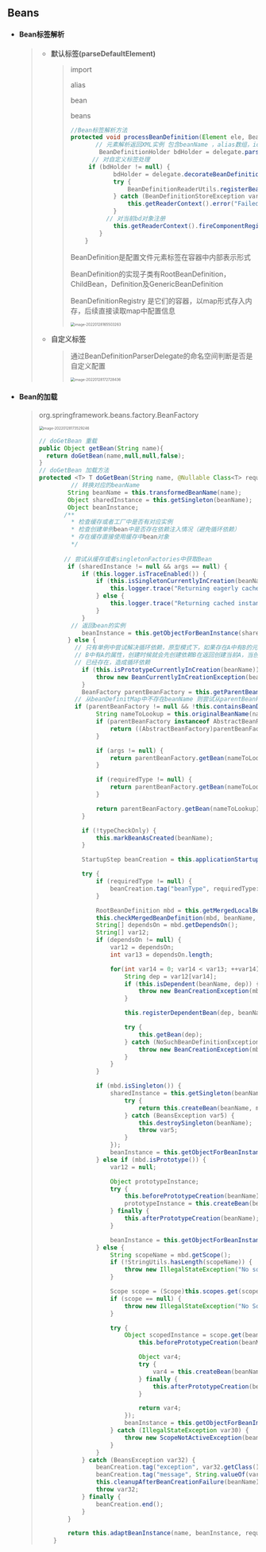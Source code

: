 ## Beans

- #### **Bean标签解析**

  > - **默认标签(parseDefaultElement)**
  >
  >   > import
  >   >
  >   > alias
  >   >
  >   > bean
  >   >
  >   > beans
  >   >
  >   > ~~~java
  >   > //Bean标签解析方法
  >   > protected void processBeanDefinition(Element ele, BeanDefinitionParserDelegate delegate) {
  >   >        // 元素解析返回XML实例 包含beanName ，alias数组，id 属性
  >   >         BeanDefinitionHolder bdHolder = delegate.parseBeanDefinitionElement(ele);
  >   >       // 对自定义标签处理
  >   >      if (bdHolder != null) {
  >   >             bdHolder = delegate.decorateBeanDefinitionIfRequired(ele, bdHolder);
  >   >             try {
  >   >                 BeanDefinitionReaderUtils.registerBeanDefinition(bdHolder, this.getReaderContext().getRegistry());
  >   >             } catch (BeanDefinitionStoreException var5) {
  >   >                 this.getReaderContext().error("Failed to register bean definition with name '" + bdHolder.getBeanName() + "'", ele, var5);
  >   >             }
  >   >           // 对当前bd对象注册
  >   >             this.getReaderContext().fireComponentRegistered(new BeanComponentDefinition(bdHolder));
  >   >         }
  >   >     }
  >   > ~~~
  >   >
  >   > BeanDefinition是配置文件<bean>元素标签在容器中内部表示形式
  >   >
  >   > BeanDefinition的实现子类有RootBeanDefinition，ChildBean，Definition及GenericBeanDefinition
  >   >
  >   >  BeanDefinitionRegistry 是它们的容器，以map形式存入内存，后续直接读取map中配置信息
  >   >
  >   > <img src="image-20220128165503263.png" alt="image-20220128165503263" style="zoom:50%;" /> 
  >
  > - **自定义标签**
  >
  >   > 通过BeanDefinitionParserDelegate的命名空间判断是否是自定义配置
  >   >
  >   > <img src="image-20220128172728436.png" alt="image-20220128172728436" style="zoom:50%;" /> 

- #### **Bean的加载**

  > org.springframework.beans.factory.BeanFactory
  >
  > <img src="image-20220128173529246.png" alt="image-20220128173529246" style="zoom:50%;" /> 
  >
  >  ~~~java
  >  // doGetBean 重载
  >  public Object getBean(String name){
  >    return doGetBean(name,null,null,false);
  >  }
  >  // doGetBean 加载方法 
  >  protected <T> T doGetBean(String name, @Nullable Class<T> requiredType, @Nullable Object[] args, boolean typeCheckOnly) throws BeansException {
  >           // 转换对应的beanName
  >          String beanName = this.transformedBeanName(name);
  >          Object sharedInstance = this.getSingleton(beanName);
  >          Object beanInstance;
  >         /**
  >           * 检查缓存或者工厂中是否有对应实例
  >           * 检查创建单例bean中是否存在依赖注入情况（避免循环依赖）
  >           * 存在缓存直接使用缓存中bean对象
  >           */
  >    
  >         // 尝试从缓存或者singletonFactories中获取Bean
  >          if (sharedInstance != null && args == null) {
  >              if (this.logger.isTraceEnabled()) {
  >                  if (this.isSingletonCurrentlyInCreation(beanName)) {
  >                      this.logger.trace("Returning eagerly cached instance of singleton bean '" + beanName + "' that is not fully initialized yet - a consequence of a circular reference");
  >                  } else {
  >                      this.logger.trace("Returning cached instance of singleton bean '" + beanName + "'");
  >                  }
  >              }
  >           // 返回bean的实例
  >              beanInstance = this.getObjectForBeanInstance(sharedInstance, name, beanName, (RootBeanDefinition)null);
  >          } else {
  >            // 只有单例中尝试解决循环依赖，原型模式下，如果存在A中有B的元素并且
  >            // B中有A的属性，创建时候就会先创建依赖B在返回创建当前A，当创建B时由于B
  >            // 已经存在，造成循环依赖
  >              if (this.isPrototypeCurrentlyInCreation(beanName)) {
  >                  throw new BeanCurrentlyInCreationException(beanName);
  >              }
  >              BeanFactory parentBeanFactory = this.getParentBeanFactory();
  >            // 从beanDefinitMap中不存在beanName 则尝试从parentBeanFacort检测
  >            if (parentBeanFactory != null && !this.containsBeanDefinition(beanName)) {
  >                  String nameToLookup = this.originalBeanName(name);
  >                  if (parentBeanFactory instanceof AbstractBeanFactory) {
  >                      return ((AbstractBeanFactory)parentBeanFactory).doGetBean(nameToLookup, requiredType, args, typeCheckOnly);
  >                  }
  >  
  >                  if (args != null) {
  >                      return parentBeanFactory.getBean(nameToLookup, args);
  >                  }
  >  
  >                  if (requiredType != null) {
  >                      return parentBeanFactory.getBean(nameToLookup, requiredType);
  >                  }
  >  
  >                  return parentBeanFactory.getBean(nameToLookup);
  >              }
  >  
  >              if (!typeCheckOnly) {
  >                  this.markBeanAsCreated(beanName);
  >              }
  >  
  >              StartupStep beanCreation = this.applicationStartup.start("spring.beans.instantiate").tag("beanName", name);
  >  
  >              try {
  >                  if (requiredType != null) {
  >                      beanCreation.tag("beanType", requiredType::toString);
  >                  }
  >  
  >                  RootBeanDefinition mbd = this.getMergedLocalBeanDefinition(beanName);
  >                  this.checkMergedBeanDefinition(mbd, beanName, args);
  >                  String[] dependsOn = mbd.getDependsOn();
  >                  String[] var12;
  >                  if (dependsOn != null) {
  >                      var12 = dependsOn;
  >                      int var13 = dependsOn.length;
  >  
  >                      for(int var14 = 0; var14 < var13; ++var14) {
  >                          String dep = var12[var14];
  >                          if (this.isDependent(beanName, dep)) {
  >                              throw new BeanCreationException(mbd.getResourceDescription(), beanName, "Circular depends-on relationship between '" + beanName + "' and '" + dep + "'");
  >                          }
  >  
  >                          this.registerDependentBean(dep, beanName);
  >  
  >                          try {
  >                              this.getBean(dep);
  >                          } catch (NoSuchBeanDefinitionException var31) {
  >                              throw new BeanCreationException(mbd.getResourceDescription(), beanName, "'" + beanName + "' depends on missing bean '" + dep + "'", var31);
  >                          }
  >                      }
  >                  }
  >  
  >                  if (mbd.isSingleton()) {
  >                      sharedInstance = this.getSingleton(beanName, () -> {
  >                          try {
  >                              return this.createBean(beanName, mbd, args);
  >                          } catch (BeansException var5) {
  >                              this.destroySingleton(beanName);
  >                              throw var5;
  >                          }
  >                      });
  >                      beanInstance = this.getObjectForBeanInstance(sharedInstance, name, beanName, mbd);
  >                  } else if (mbd.isPrototype()) {
  >                      var12 = null;
  >  
  >                      Object prototypeInstance;
  >                      try {
  >                          this.beforePrototypeCreation(beanName);
  >                          prototypeInstance = this.createBean(beanName, mbd, args);
  >                      } finally {
  >                          this.afterPrototypeCreation(beanName);
  >                      }
  >  
  >                      beanInstance = this.getObjectForBeanInstance(prototypeInstance, name, beanName, mbd);
  >                  } else {
  >                      String scopeName = mbd.getScope();
  >                      if (!StringUtils.hasLength(scopeName)) {
  >                          throw new IllegalStateException("No scope name defined for bean '" + beanName + "'");
  >                      }
  >  
  >                      Scope scope = (Scope)this.scopes.get(scopeName);
  >                      if (scope == null) {
  >                          throw new IllegalStateException("No Scope registered for scope name '" + scopeName + "'");
  >                      }
  >  
  >                      try {
  >                          Object scopedInstance = scope.get(beanName, () -> {
  >                              this.beforePrototypeCreation(beanName);
  >  
  >                              Object var4;
  >                              try {
  >                                  var4 = this.createBean(beanName, mbd, args);
  >                              } finally {
  >                                  this.afterPrototypeCreation(beanName);
  >                              }
  >  
  >                              return var4;
  >                          });
  >                          beanInstance = this.getObjectForBeanInstance(scopedInstance, name, beanName, mbd);
  >                      } catch (IllegalStateException var30) {
  >                          throw new ScopeNotActiveException(beanName, scopeName, var30);
  >                      }
  >                  }
  >              } catch (BeansException var32) {
  >                  beanCreation.tag("exception", var32.getClass().toString());
  >                  beanCreation.tag("message", String.valueOf(var32.getMessage()));
  >                  this.cleanupAfterBeanCreationFailure(beanName);
  >                  throw var32;
  >              } finally {
  >                  beanCreation.end();
  >              }
  >          }
  >  
  >          return this.adaptBeanInstance(name, beanInstance, requiredType);
  >      }
  >  ~~~
  >
  > 
